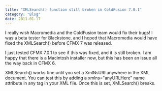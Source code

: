 ```yaml
---
title: "XMLSearch() function still broken in ColdFusion 7.0.1"
category: "Blog"
date: 2011-01-17
---
```



I really wish Macromedia and the ColdFusion team would fix their bugs! I was a beta tester for Blackstone, and I hoped that Macromedia would have fixed the XMLSearch() before CFMX 7 was released.

I just tested CFMX 7.0.1 to see if this was fixed, and it is still broken. I am happy that there is a Macintosh installer now, but this has been an issue all the way back in CFMX 6.

XMLSearch() works fine until you set a XmlNsURI anywhere in the XML document. You can test this by adding a xmlns="anyURLHere" name attribute in any tag in your XML file. Once this is set, XMLSearch() breaks.